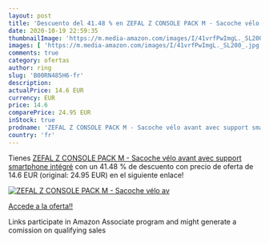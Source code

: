 ```yaml
---
layout: post
title: 'Descuento del 41.48 % en ZEFAL Z CONSOLE PACK M - Sacoche vélo av'
date: 2020-10-19 22:59:35
thumbnailImage: 'https://m.media-amazon.com/images/I/41vrfPwImgL._SL200_.jpg'
images: [ 'https://m.media-amazon.com/images/I/41vrfPwImgL._SL200_.jpg' ]
comments: true
category: ofertas
author: ring
slug: 'B00RN485H6-fr'
description:
actualPrice: 14.6 EUR
currency: EUR
price: 14.6
comparePrice: 24.95 EUR
inStock: true
prodname: 'ZEFAL Z CONSOLE PACK M - Sacoche vélo avant avec support smartphone intégré'
country: 'fr'
---
```


Tienes [ZEFAL Z CONSOLE PACK M - Sacoche vélo avant avec support smartphone intégré](https://www.amazon.fr/dp/B00RN485H6/?tag=tolees0d-21) con un 41.48 % de descuento con precio de oferta de 14.6 EUR (original: 24.95 EUR) en el siguiente enlace!

[![ZEFAL Z CONSOLE PACK M - Sacoche vélo av](https://m.media-amazon.com/images/I/41vrfPwImgL._SL200_.jpg)](https://www.amazon.fr/dp/B00RN485H6/?tag=tolees0d-21)

[Accede a la oferta!!](https://www.amazon.fr/dp/B00RN485H6/?tag=tolees0d-21)

Links participate in Amazon Associate program and might generate a comission on qualifying sales


